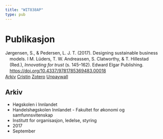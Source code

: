 ```yaml
---
title: "WIT838AP"
type: pub
---
```

<h1>Publikasjon</h1>
<article id="csl-bib-container-WIT838AP" class="csl-bib-container">
  <div class="csl-bib-body" style="line-height: 1.35; padding-left: 1em; text-indent:-1em;">
  <div class="csl-entry">J&#xF8;rgensen, S., &amp; Pedersen, L. J. T. (2017). Designing sustainable business models. I M. L&#xFC;ders, T. W. Andreassen, S. Clatworthy, &amp; T. Hillestad (Red.), <i>Innovating for trust</i> (s. 145&#x2013;162). Edward Elgar Publishing. <a href="https://doi.org/10.4337/9781785369483.00018">https://doi.org/10.4337/9781785369483.00018</a></div>
</div>
  <div class="csl-bib-buttons">
    <a href="#taxonomy-article-WIT838AP" class="csl-bib-button">Arkiv</a>
    <a href="https://app.cristin.no/results/show.jsf?id=1491976" alt="Cristin URL" class="csl-bib-button">Cristin</a>
    <a href="http://zotero.org/groups/5402882/items/WIT838AP" alt="Zotero URL" class="csl-bib-button">Zotero</a>
    <a href="https://doi.org/10.4337/9781785369483.00018" class="csl-bib-button">Unpaywall</a>
  </div>
  <div id="csl-bib-meta-container-WIT838AP"></div>
</article>
<div id="csl-bib-meta-WIT838AP" class="csl-bib-meta">
  <article id="taxonomy-article-WIT838AP" class="taxonomy-article">
    <h1>Arkiv</h1>
    <ul>
      <li>Høgskolen i Innlandet</li>
      <li>Handelshøgskolen Innlandet - Fakultet for økonomi og samfunnsvitenskap</li>
      <li>Institutt for organisasjon, ledelse, styring</li>
      <li>2017</li>
      <li>September</li>
    </ul>
  </article>
</div>
